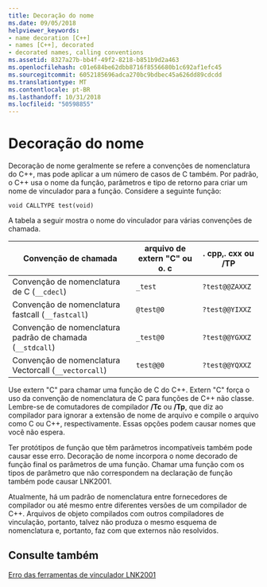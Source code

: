 ```yaml
---
title: Decoração do nome
ms.date: 09/05/2018
helpviewer_keywords:
- name decoration [C++]
- names [C++], decorated
- decorated names, calling conventions
ms.assetid: 8327a27b-bb4f-49f2-8218-b851b9d2a463
ms.openlocfilehash: c01e684be62dbb8716f8556680b1c692af1efc45
ms.sourcegitcommit: 6052185696adca270bc9bdbec45a626dd89cdcdd
ms.translationtype: MT
ms.contentlocale: pt-BR
ms.lasthandoff: 10/31/2018
ms.locfileid: "50598855"
---
```

# <a name="name-decoration"></a>Decoração do nome

Decoração de nome geralmente se refere a convenções de nomenclatura do C++, mas pode aplicar a um número de casos de C também. Por padrão, o C++ usa o nome da função, parâmetros e tipo de retorno para criar um nome de vinculador para a função. Considere a seguinte função:

```
void CALLTYPE test(void)
```

A tabela a seguir mostra o nome do vinculador para várias convenções de chamada.

|Convenção de chamada|arquivo de extern "C" ou o. c|. cpp,. cxx ou /TP|
|------------------------|---------------------------|------------------------|
|Convenção de nomenclatura de C (`__cdecl`)|`_test`|`?test@@ZAXXZ`|
|Convenção de nomenclatura fastcall (`__fastcall`)|`@test@0`|`?test@@YIXXZ`|
|Convenção de nomenclatura padrão de chamada (`__stdcall`)|`_test@0`|`?test@@YGXXZ`|
|Convenção de nomenclatura Vectorcall (`__vectorcall`)|`test@@0`|`?test@@YQXXZ`|

Use extern "C" para chamar uma função de C do C++. Extern "C" força o uso da convenção de nomenclatura de C para funções de C++ não classe. Lembre-se de comutadores de compilador **/Tc** ou **/Tp**, que diz ao compilador para ignorar a extensão de nome de arquivo e compile o arquivo como C ou C++, respectivamente. Essas opções podem causar nomes que você não espera.

Ter protótipos de função que têm parâmetros incompatíveis também pode causar esse erro. Decoração de nome incorpora o nome decorado de função final os parâmetros de uma função. Chamar uma função com os tipos de parâmetro que não correspondem na declaração de função também pode causar LNK2001.

Atualmente, há um padrão de nomenclatura entre fornecedores de compilador ou até mesmo entre diferentes versões de um compilador de C++. Arquivos de objeto compilados com outros compiladores de vinculação, portanto, talvez não produza o mesmo esquema de nomenclatura e, portanto, faz com que externos não resolvidos.

## <a name="see-also"></a>Consulte também

[Erro das ferramentas de vinculador LNK2001](../../error-messages/tool-errors/linker-tools-error-lnk2001.md)